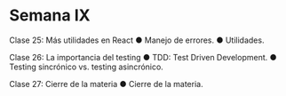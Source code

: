 # Semana IX

Clase 25: Más utilidades en React
● Manejo de errores.
● Utilidades.

Clase 26: La importancia del testing
● TDD: Test Driven Development.
● Testing sincrónico vs. testing asincrónico.

Clase 27: Cierre de la materia
● Cierre de la materia.